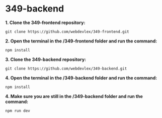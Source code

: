 # 349-backend

**1. Clone the 349-frontend repository:**

```
git clone https://github.com/webdevlex/349-frontend.git
```

**2. Open the terminal in the /349-frontend folder and run the command:**

```
npm install
```

**3. Clone the 349-backend repository:**

```
git clone https://github.com/webdevlex/349-backend.git
```

**4. Open the terminal in the /349-backend folder and run the command:**

```
npm install
```

**4. Make sure you are still in the /349-backend folder and run the command:**

```
npm run dev
```
